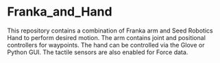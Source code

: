 # Franka_and_Hand
This repository contains a combination of Franka arm and Seed Robotics Hand to perform desired motion. The arm contains joint and positional controllers for waypoints. The hand can be controlled via the Glove or Python GUI. The tactile sensors are also enabled for Force data. 
